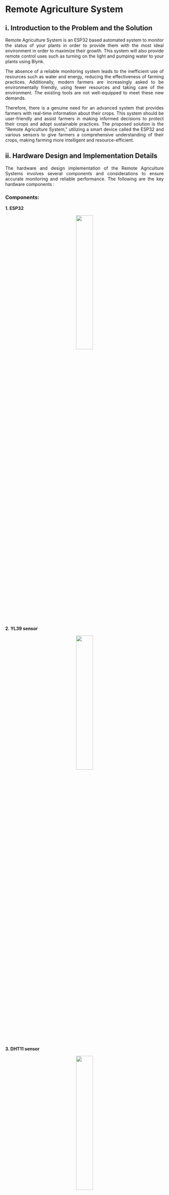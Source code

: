 # Remote Agriculture System


## i. Introduction to the Problem and the Solution
<p align="justify">
Remote Agriculture System is an ESP32 based automated system to monitor the status of your plants in order to provide them with the most ideal environment in order to maximize their growth. This system will also provide remote control uses such as turning on the light and pumping water to your plants using Blynk.
<p align="justify">
The absence of a reliable monitoring system leads to the inefficient use of resources such as water and energy, reducing the effectiveness of farming practices. Additionally, modern farmers are increasingly asked to be environmentally friendly, using fewer resources and taking care of the environment. The existing tools are not well-equipped to meet these new demands.
<p align="justify">
Therefore, there is a genuine need for an advanced system that provides farmers with real-time information about their crops. This system should be user-friendly and assist farmers in making informed decisions to protect their crops and adopt sustainable practices. The proposed solution is the "Remote Agriculture System," utilizing a smart device called the ESP32 and various sensors to give farmers a comprehensive understanding of their crops, making farming more intelligent and resource-efficient.
</p>

## ii. Hardware Design and Implementation Details
<p align="justify">
The hardware and design implementation of the Remote Agriculture Systems involves several components and considerations to ensure accurate monitoring and reliable performance. The following are the key hardware components :
</p>

### Components:

**1. ESP32**
<p align="center" width="100%">
    <img width="33%" src="./img/esp32.jpg"> 
</p>

**2. YL39 sensor**
<p align="center" width="100%">
    <img width="33%" src="./img/yl39.jpg"> 
</p>

**3. DHT11 sensor**
<p align="center" width="100%">
    <img width="33%" src="./img/dht11.jpg"> 
</p>

**4. 2 LEDs**
<p align="center" width="100%">
    <img width="33%" src="./img/led.jpg"> 
</p>

**5. LDR Module**
<p align="center" width="100%">
    <img width="33%" src="./img/ldr.jpg"> 
</p>

**6. Water Pump**
<p align="center" width="100%">
    <img width="33%" src="./img/waterpump.jpg"> 
</p>


Sensors:

**a. YL39:** A moisture sensor YL39 is used to measure the moisture level in the soil or growing medium.

**b. DHT11:** A temperature and humidity sensor, such as the DHT series sensor, is utilized to measure ambient temperature and humidity. 

**c. LDR:** A light-dependent resistor (LDR) is used to measure the intensity of light in the plant's environment. 

Project Schematic : 
<p align="center" width="100%">
    <img width="33%" src="./img/hardaware.png"> 
</p>


## iii. Network Infrastructure
<p align="justify">
Remote Agriculture System use a software called Blynk, in which in order to connect to Blynk we need to connect to the WiFi first. And we use this to based our network infrastructure, the communicatiom between ESP32, Blynk Cloud, and Blynk application are using TCP protocol. To make it easier to understand here is our network infrastructure schematic : </p>
<p align="center" width="100%">
    <img width="33%" src="./img/infrastructure.png">
</p>
<p align="justify">
And for us to connect to the WiFi network we need to fill in SSID and pass credentials like this : </p>
<p align="center" width="100%">
    <img width="33%" src="./img/wifi.png">
</p>
<p align="justify">
And lastly in order to connect to Blynk, we need to use these credentials :</p>
<p align="center" width="100%">
    <img width="33%" src="./img/blynk.png">
</p>
<p align="justify">
Now after everything has been setup correctly, communication between Blynk and ESP32 has been established, and we just need to add our own datastream that will display our needs such as temperature, soil moisture and light intensity.
</p>

## iv. Software Implementation Details
<p align="justify">

### Applications Used in This Project

#### Arduino Uno
<p align="justify">
In this project, we used Arduino Uno which is an open-source microcontroller board that serves as a versatile and user-friendly platform for electronics and programming projects. Built around the ATmega328P microcontroller, it features a range of digital and analog pins, USB connectivity, and easy programmability using the Arduino IDE. Widely embraced by hobbyists and developers, the Arduino Uno facilitates projects spanning from basic LED interactions to more complex endeavors such as robotics and IoT applications. Its accessibility, robust community support, and open-source nature contribute to its popularity as an entry-level board for those exploring the world of embedded systems and electronic prototyping.
</p>

#### Blynk 


## v. Test Results and Performance Evaluation

All individual components pass the unit testing phase successfully, YL39 moisture sensor is able to pick up accurate moisture level readings, the LDR can catch light reading pretty accurately, DHT11 can accurately update temperature in real time. And each LED and water pump is working as expected as well.

<p align="center" width="100%">
    <img width="33%" src="./img/unittesting.png"> 
</p>

The integration testing phase verified that the components of the Remote Agriculture System were effectively integrated. Data flow between modules was smooth, and the system provided accurate and real-time readings of environmental parameters for the plant such as its temperature, soil moisture, and the light reading.

<p align="center" width="100%">
    <img width="33%" src="./img/integrationtesting.png"> 
</p>

During the user acceptance testing, the Remote Agriculture System exhibited successful performance when all the components were connected and operated together, simulating a real-world environment. The system effectively produced accurate readings, displaying the environmental temperature on Blynk. Additionally, the moisture level and light level were successfully presented on the display, as evidenced by the status indicators. This outcome affirms the system's capability to provide relevant and reliable data in diverse environmental conditions.

| Status |  LED 1  | LED 2    | Pump   |
| ------ | ------- | -------- | ------ |
| M / B  | OFF     | OFF      | OFF    |
| M / G  | OFF     | ON       | OFF    |
| D / B  | ON      | OFF      | ON     |
| D / G  | ON      | ON       | ON     |

Notes:
* M = Moist
* D = Dry
* B = Bright
* G = Gelap

## vi. Conclusion and Future Work
<p align="justify">
Remarkably, the system effectively fulfilled its primary objective of automating agriculture monitoring, delivering dependable measurements of crucial parameters like moisture levels, temperature, and light level. User acceptance testing garnered positive feedback, indicating a high level of accuracy. The impact of the system extends to improved agricultural practices, significant time savings, and a notable reduction in the risks associated with plant damage.
</p>

### Future Work
Even though Remote Agriculture System had already fulfilled it's primary goals, further improvements can still be done, such as : 
1. Upscaling the project so it can accommodate bigger farms.
2. Incorporate more control over the system such as turning on the light manually and pouring water manually.


# How to Run

You can check on our User's Manual Guide in order to run the system.

# Contributors

* Muhammad Farrel Mirawan		        2106731554
* Jeremy Ganda Pandapotan				    2106731573
* Handaneswari Pramudhyta Imanda		2106731346
* Sulthan Satrya Yudha Darmawan			2106731560
  
